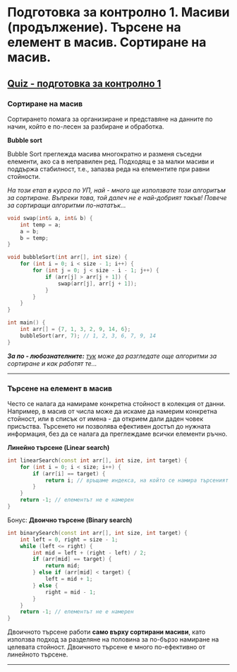 # Подготовка за контролно 1. Масиви (продължение). Търсене на елемент в масив. Сортиране на масив.

## [Quiz - подготовка за контролно 1](https://github.com/StefanShivarov/introduction-to-programming-fmi-2024-25/tree/main/Week%2005/Pract.%2005/quiz.md)

### Сортиране на масив

Сортирането помага за организиране и представяне на данните по начин, който е по-лесен за разбиране и обработка.

**Bubble sort**

Bubble Sort преглежда масива многократно и разменя съседни елементи, ако са в неправилен ред. Подходящ е за малки масиви и поддържа стабилност, т.е., запазва реда на елементите при равни стойности.

_На този етап в курса по УП, най - много ще използвате този алгоритъм за сортиране. Въпреки това, той далеч не е най-добрият такъв! Повече за сортиращи алгоритми по-нататък..._

```cpp
void swap(int& a, int& b) {
    int temp = a;
    a = b;
    b = temp;
}

void bubbleSort(int arr[], int size) {
    for (int i = 0; i < size - 1; i++) {
        for (int j = 0; j < size - i - 1; j++) {
            if (arr[j] > arr[j + 1]) {
                swap(arr[j], arr[j + 1]);
            }
        }
    }
}

int main() {
    int arr[] = {7, 1, 3, 2, 9, 14, 6};
    bubbleSort(arr, 7); // 1, 2, 3, 6, 7, 9, 14
}
```

_**За по - любознателните:** [тук](https://visualgo.net/en/sorting) може да разгледате още алгоритми за сортиране и как работят те..._

---

### Търсене на елемент в масив

Често се налага да намираме конкретна стойност в колекция от данни. Например, в масив от числа може да искаме да намерим конкретна стойност, или в списък от имена - да открием дали даден човек присъства. Търсенето ни позволява ефективен достъп до нужната информация, без да се налага да преглеждаме всички елементи ръчно.

**Линейно търсене (Linear search)**

```cpp
int linearSearch(const int arr[], int size, int target) {
    for (int i = 0; i < size; i++) {
        if (arr[i] == target) {
            return i; // връщаме индекса, на който се намира търсеният елемент
        }
    }
    return -1; // елементът не е намерен
}
```

Бонус: **Двоично търсене (Binary search)**

```cpp
int binarySearch(const int arr[], int size, int target) {
    int left = 0, right = size - 1;
    while (left <= right) {
        int mid = left + (right - left) / 2;
        if (arr[mid] == target) {
            return mid;
        } else if (arr[mid] < target) {
            left = mid + 1;
        } else {
            right = mid - 1;
        }
    }
    return -1; // елементът не е намерен
}
```

Двоичното търсене работи **само върху сортирани масиви**, като използва подход за разделяне на половина за по-бързо намиране на целевата стойност.
Двоичното търсене е много по-ефективно от линейното търсене.

---
